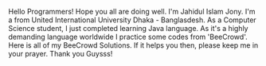 Hello Programmers! Hope you all are doing well. I'm Jahidul Islam Jony. I'm a from United International University Dhaka - Banglasdesh. As a Computer Science student, I just completed learning Java language. As it's a highly demanding language worldwide I practice some codes from 'BeeCrowd'. Here is all of my BeeCrowd Solutions. If it helps you then, please keep me in your prayer. Thank you Guysss!
